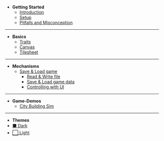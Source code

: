  - **Getting Started**
    - [Introduction](docs/Getting_Started/Introduction.md "Introduction")
    - [Setup](docs/Getting_Started/Setup.md "Setup")
    - [Pitfalls and Misconception](docs/Getting_Started/Pitfalls_Misconception.md "Pitfalls and Misconception")

---

- **Basics**
  - [Traits](docs/Basics/Trait.md "Traits")
  - [Canvas](docs/Basics/Canvas.md "Canvas")
  - [Tilesheet](docs/Basics/Tilesheet.md "Tilesheet")

---

- **Mechanisms**
    - [Save & Load game](docs/Save_Load_Mechanism/Save_Load_Mechanism.md "Intro to Save/Load Mechanism")
        - [Read & Write file](docs/Save_Load_Mechanism/Save_Load_1.md "Save & Load - Read & Write file")
        - [Save & Load game data](docs/Save_Load_Mechanism/Save_Load_2.md "Save & Load - Save/Load game data")
        - [Controlling with UI](docs/Save_Load_Mechanism/Save_Load_3.md "Save & Load - Controlling with UI")

---

- **Game-Demos**
    - [City Building Sim](docs/Game_Demo/City_Sim/index.md)

---

- **Themes**
- <a href="#" data-link-title="dark"> :black_large_square: Dark</a>
- <a href="#" data-link-title="light"> :white_large_square: Light</a>